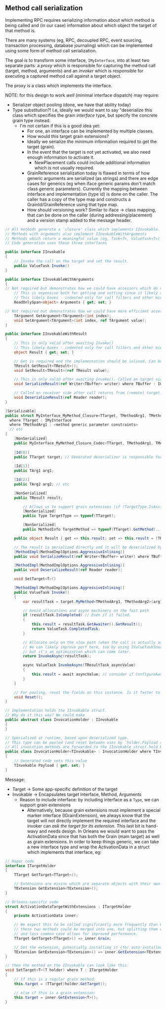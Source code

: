 
## Method call serialization

Implementing RPC requires serializing information about which method is being called and (in our case) information about which object the target of that method is.

There are many systems (eg, RPC, decoupled RPC, event sourcing, transaction processing, database journaling) which can be implemented using some form of method call serialization.

The goal is to transform some interface, `IMyInterface`, into at least two separate parts: a *proxy* which is responsible for capturing the method call (target, method, arguments) and an *invoker* which is responsible for executing a captured method call against a target object.

The proxy is a class which implements the interface.

NOTE: for this design to work *well* (minimal interface dispatch) may require:

* Serializer object pooling (done, we have that ability today)
* Type substitution?! I.e, ideally we would want to say "deserialize this class which specifies the grain *interface* type, but specify the concrete grain type instead.
  * I'm not certain if this is a good idea yet:
    * For one, an interface can be implemented by multiple classes.
    * How would this target grain extensions?
    * Ideally we serialize the minimum information required to get the target (grain).
    * In the event that the target is not yet activated, we also need enough information to activate it.
      * NewPlacement calls could include additional information which is not usually required.
    * GrainReference serialization today is flawed in terms of how generic arguments are serialized (as strings) and there are edge cases for generics (eg when iface generic params don't match class generic parameters). Currently the mapping between interface and implementation (type id) is done on the caller. The caller has a copy of the type map and constructs a GrainId/GrainReference using that type map.
    * How should versioning work? Similar to iface -> class mapping, that can be done on the caller (during addressing/placement) and a version stamp added to the message header.


``` csharp
// All methods generate a 'closure' class which implements IInvokable.
// Methods with arguments also implement IInvokableWithArguments
// Methods which return a meaningful value (eg, Task<T>, ValueTask<T>) also implement IInvokableWithResult
// Code generation uses these three interfaces

public interface IInvokable
{
    // Invoke the call on the target and set the result.
    public ValueTask Invoke()
}

public interface IInvokableWithArguments
{
// Not required but demonstrates how we could have accessors which do not require type information.
    // This is expensive both for getting and setting since it likely requires boxing.
    // This likely boxes - indented only for call filters and other middleware.
    ReadOnlySpan<object> Arguments { get; set; }

// Not required but demonstrates how we could have more efficient accessors for args/result
    TArgument GetArgument<TArgument>(int index);
    void SetArgument<TArgument>(int index, ref TArgument value);
}

public interface IInvokableWithResult
{
    // This is only valid after awaiting Invoke()
    // This likely boxes - indented only for call filters and other middleware.
    object Result { get; set; }

    // Get is required and the implementation should be inlined. Can be called after awaiting Invoke().
    TResult GetResult<TResult>();
    void SetResult<TResult>(ref TResult value);

    // This is only valid after awaiting Invoke(). Called on target side.
    void SerializeResult(ref Writer<TBuffer> writer) where TBuffer : IOutputStream;

    // Called on receiver side after call returns from (remote) target.
    void DeserializeResult(ref Reader reader);
}

[Serializable]
public struct MyInterface_MyMethod_Closure<TTarget, TMethodArg1, TMethodParam2> : IInvokable
  where TTarget : IMyInterface
  where TMethodArg1 : <method generic parameter constraints>
  // etc
{
    [NonSerialized]
    public MyInterface_MyMethod_Closure_Codec<TTarget, TMethodArg1, TMethodParam2> codec;
    
    [Id(0)]
    public TTarget target; // Generated deserializer is responsible for calling into (eg) catalog to get target implementation (eg, grain)
    
    [Id[1]]
    public TArg1 arg1;

    [Id(2)]
    public TArg2 arg2; // etc

    [NonSerialized]
    public TResult result;

        // Allows us to support grain extensions (if !TargetType.IsAssignableFrom(target), get extension which matches TargetType)
        [NonSerialized]
        public Type TargetType => typeof(TTarget);

        [NonSerialized]
        public MethodInfo TargetMethod => typeof(TTarget).GetMethod(...);

    public object Result { get => this.result; set => this.result = (TResult)value; }

    // The result is serialized directly and it will be deserialized by
    [MethodImpl(MethodImplOptions.AggressiveInlining)]
    public void SerializeResult(ref Writer<TBuffer> writer) where TBuffer : IOutputStream;

    [MethodImpl(MethodImplOptions.AggressiveInlining)]
    public void DeserializeResult(ref Reader reader);

    void SetTarget<T>()

    [MethodImpl(MethodImplOptions.AggressiveInlining)]
    public ValueTask Invoke()
    {
        var resultTask = target.MyMethod<TMethodArg1, TMethodArg2>(arg1, arg2);

        // Avoid allocations and async machinery on the fast path
        if (resultTask.IsCompleted) // Even if it failed.
        {
            this.result = resultTask.GetAwaiter().GetResult();
            return ValueTask.CompletedTask;
        }

        // Allocate only on the slow path (when the call is actually async, not just returning Task.FromResult(x))
        // We can likely improve perf here, too by using IValueTaskSource and pooling,
        // but it's an optimization which can come later.
        return InvokeAsync(resultTask);

        async ValueTask InvokeAsync(TResultTask asyncValue)
        {
            this.result = await asyncValue; // consider if ConfigureAwait(false) is beneficial here
        }
    }

    // For pooling, reset the fields on this instance. Is it faster to set the entire instance to `default` at the holder level?
    void Reset();
}

// Implementation holds the IInvokable struct.
// Why do it this way? We could make 
public abstract class InvocationHolder : IInvokable
{
}

// Specialized at runtime, based upon deserialized type.
// This type can be pooled (and reset between uses by `holder.Payload = default`)
// All invocation methods are forwarded to the IInvokable struct held by the subclass.
public class InvocationHolder<TInvokable> : InvocationHolder where TInvokable : IInvokable
{
    // Generated code sets this value
    TInvokable Payload { get; set; }
}

```

Message:

* Target -> Some app-specific definition of the target
* Invokable -> Encapsulates target Interface, Method, Arguments
  * Reason to include interface: by including interface as a `Type`, we can support grain extensions
    * Alternatively, because grain extensions must implement a special marker interface (IGrainExtension), we always know that the target will not directly implement the required interface and the invoker can _ask the target for its extension_. This last bit is hand-wavy and needs design. In Orleans we would want to pass the ActivationData since that has both the Grain (main target) as well as grain extensions. In order to keep things generic, we can take a new interface type and wrap the ActivationData in a struct which implements that interface, eg:

``` csharp
// Hagar code
interface ITargetHolder
{
    TTarget GetTarget<TTarget>();

    // Extensions are mixins which are separate objects with their own interface that are attached to the target
    TExtension GetExtension<TExtension>();
}

// Orleans-specific code
struct ActivationDataTargetWithExtensions : ITargetHolder
{
    private ActivationData inner;

    // We expect this to be called significantly more frequently than GetExtension. Theoretically
    // these two methods could be merged into one, but splitting them out for the common case
    // and less common case allows for improved performance.
    TTarget GetTarget<TTarget>() => inner.Grain;

    // Get the extension, potentially installing it (for auto-installed extensions)
    TExtension GetExtension<TExtension>() => inner.GetExtension<TExtension>(); 
}

// then the method on the IInvokable can look like this:
void SetTarget<T>(T holder) where T : ITargetHolder
{
    // If this is a regular grain method:
    this.target = (TTarget)holder.GetTarget();

    // else if this is a grain extension:
    this.target = inner.GetExtension<T>(); 
}
```